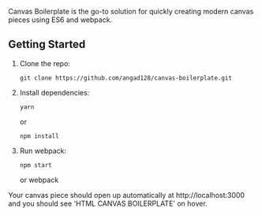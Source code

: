 Canvas Boilerplate is the go-to solution for quickly creating modern canvas pieces using ES6 and webpack.

## Getting Started

1.  Clone the repo:

        git clone https://github.com/angad128/canvas-boilerplate.git

2.  Install dependencies:

        yarn

    or

        npm install

3.  Run webpack:
		
        npm start

    or 
    	webpack

Your canvas piece should open up automatically at http://localhost:3000 and you should see 'HTML CANVAS BOILERPLATE' on hover.
